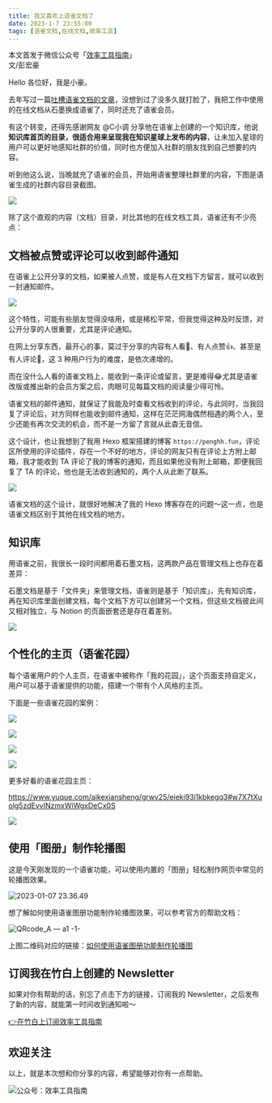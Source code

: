 ```yaml
---
title: 我又喜欢上语雀文档了       
date: 2023-1-7 23:55:00               
tags: [语雀文档,在线文档,效率工具]                                                                               
---
```


本文首发于微信公众号「[效率工具指南](https://mp.weixin.qq.com/s/919YXtxemTx66Wk2xwJANg)」      
文/彭宏豪    


Hello 各位好，我是小豪。  

去年写过一篇[吐槽语雀文档的文章](https://mp.weixin.qq.com/s?__biz=MzAxMjY0NTY5OA==&mid=2649921054&idx=1&sn=9d5ee4b5785d6ef6632ed7898dfc3e67&chksm=83a89233b4df1b257742448ed9c8a2b9be13b59b357f059f5a8c6e85648bcbb2abe7e5a9381a&token=402791595&lang=zh_CN#rd)，没想到过了没多久就打脸了，我把工作中使用的在线文档从石墨换成语雀了，同时还充了语雀会员。  

有这个转变，还得先感谢网友 @C小调 分享他在语雀上创建的一个知识库，他说**知识库首页的目录，很适合用来呈现我在知识星球上发布的内容**，让未加入星球的用户可以更好地感知社群的价值，同时也方便加入社群的朋友找到自己想要的内容。         

听到他这么说，当晚就充了语雀的会员，开始用语雀整理社群里的内容，下图是语雀生成的社群内容目录截图。         

![](https://article-picbed-1302715071.cos.ap-guangzhou.myqcloud.com/2023/01/07/16731006568557.jpg)

除了这个直观的内容（文档）目录，对比其他的在线文档工具，语雀还有不少亮点：   

## 文档被点赞或评论可以收到邮件通知    

在语雀上公开分享的文档，如果被人点赞，或是有人在文档下方留言，就可以收到一封通知邮件。  

![](https://article-picbed-1302715071.cos.ap-guangzhou.myqcloud.com/2023/01/07/16731019658818.jpg)

这个特性，可能有些朋友觉得没啥用，或是稀松平常，但我觉得这种及时反馈，对公开分享的人很重要，尤其是评论通知。  

在网上分享东西，最开心的事，莫过于分享的内容有人看👀、有人点赞👍、甚至是有人评论💬，这 3 种用户行为的难度，是依次递增的。        

而在没什么人看的语雀文档上，能收到一条评论或留言，更是难得😂尤其是语雀改版或推出新的会员方案之后，肉眼可见每篇文档的阅读量少得可怜。    

语雀文档的邮件通知，就保证了我能及时查看文档收到的评论，与此同时，当我回复了评论后，对方同样也能收到邮件通知，这样在茫茫网海偶然相遇的两个人，至少还能有再次交流的机会，而不是一方留了言就从此杳无音信。   

这个设计，也让我想到了我用 Hexo 框架搭建的博客 `https://penghh.fun`，评论区所使用的评论插件，存在一个不好的地方，评论的网友只有在评论上方附上邮箱，我才能收到 TA 评论了我的博客的通知，而且如果他没有附上邮箱，即便我回复了 TA 的评论，他也是无法收到通知的，两个人从此断了联系。    

![](https://article-picbed-1302715071.cos.ap-guangzhou.myqcloud.com/2023/01/07/16731034440966.jpg)

语雀文档的这个设计，就很好地解决了我的 Hexo 博客存在的问题～这一点，也是语雀文档区别于其他在线文档的地方。           

## 知识库

用语雀之前，我很长一段时间都用着石墨文档，这两款产品在管理文档上也存在着差异：  

石墨文档是基于「文件夹」来管理文档，语雀则是基于「知识库」，先有知识库，再在知识库里面创建文档，每个文档下方可以创建另一个文档，但这些文档彼此间又相对独立，与 Notion 的页面嵌套还是存在着差别。            

![](https://article-picbed-1302715071.cos.ap-guangzhou.myqcloud.com/2023/01/07/16731043690583.jpg)

## 个性化的主页（语雀花园）   

每个语雀用户的个人主页，在语雀中被称作「我的花园」，这个页面支持自定义，用户可以基于语雀提供的功能，搭建一个带有个人风格的主页。     

下面是一些语雀花园的案例：    

![](https://article-picbed-1302715071.cos.ap-guangzhou.myqcloud.com/2023/01/07/16731047084955.jpg)

![](https://article-picbed-1302715071.cos.ap-guangzhou.myqcloud.com/2023/01/07/16731048742827.jpg)

![](https://article-picbed-1302715071.cos.ap-guangzhou.myqcloud.com/2023/01/07/16731049176596.jpg)

![](https://article-picbed-1302715071.cos.ap-guangzhou.myqcloud.com/2023/01/07/16731047491978.jpg)

更多好看的语雀花园主页：

https://www.yuque.com/aikexiansheng/grwv25/eieki93i1kbkegq3#w7X7tXuolg5zdEvvINzmxWiWgxDeCx0S          

![](https://article-picbed-1302715071.cos.ap-guangzhou.myqcloud.com/2023/01/07/16731053099844.jpg)


## 使用「图册」制作轮播图

这是今天刚发现的一个语雀功能，可以使用内置的「图册」轻松制作网页中常见的轮播图效果。  

![2023-01-07 23.36.49](https://article-picbed-1302715071.cos.ap-guangzhou.myqcloud.com/2023/01/07/20230107-233649.gif)

想了解如何使用语雀图册功能制作轮播图效果，可以参考官方的帮助文档：     

![QRcode_A — a1 -1-](https://article-picbed-1302715071.cos.ap-guangzhou.myqcloud.com/2023/01/07/qrcodea--a1-1.jpg)

上图二维码对应的链接：[如何使用语雀图册功能制作轮播图](https://www.yuque.com/yuque/gpvawt/kto0b55men1k7m9q)       


## 订阅我在竹白上创建的 Newsletter   

如果对你有帮助的话，别忘了点击下方的链接，订阅我的 Newsletter，之后发布了新的内容，就能第一时间收到通知啦～  

[👉在竹白上订阅效率工具指南](https://penghh.zhubai.love/)         


## 欢迎关注     

以上，就是本次想和你分享的内容，希望能够对你有一点帮助。     

![公众号：效率工具指南](https://article-picbed-1302715071.cos.ap-guangzhou.myqcloud.com/2021/05/28/gong-zhong-hao-wei-bu-er-wei-ma-dailogo.png)      









    

 



         







